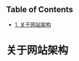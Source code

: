 <nav id="table-of-contents">
<h2>Table of Contents</h2>
<div id="text-table-of-contents">
<ul>
<li><a href="#orgheadline1">1. 关于网站架构</a></li>
</ul>
</div>
</nav>


# 关于网站架构<a id="orgheadline1"></a>
